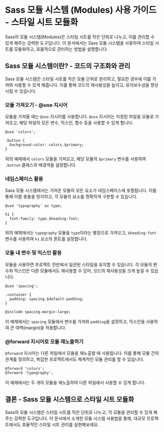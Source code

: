 # Sass 모듈 시스템 (Modules) 사용 가이드 - 스타일 시트 모듈화

Sass의 모듈 시스템(Modules)은 스타일 시트를 작은 단위로 나누고, 이를 관리할 수 있게 해주는 강력한 도구입니다. 이 문서에서는 Sass 모듈 시스템을 사용하여 스타일 시트를 모듈화하고, 효율적으로 관리하는 방법을 설명합니다.

## Sass 모듈 시스템이란? - 코드의 구조화와 관리

Sass 모듈 시스템은 스타일 시트를 작은 모듈 단위로 분리하고, 필요한 경우에 이를 가져와 사용할 수 있게 해줍니다. 이를 통해 코드의 재사용성을 높이고, 유지보수성을 향상시킬 수 있습니다.

### 모듈 가져오기 - @use 지시어

모듈을 가져올 때는 `@use` 지시어를 사용합니다. `@use` 지시어는 지정된 파일을 모듈로 가져오고, 해당 파일의 모든 변수, 믹스인, 함수 등을 사용할 수 있게 합니다.

```
@use 'colors';

.button {
  background-color: colors.$primary;
}
```

위의 예제에서 `colors` 모듈을 가져오고, 해당 모듈의 `$primary` 변수를 사용하여 `.button` 클래스의 배경색을 설정합니다.

### 네임스페이스 활용

Sass 모듈 시스템에서는 가져온 모듈의 모든 요소가 네임스페이스에 포함됩니다. 이를 통해 이름 충돌을 방지하고, 각 모듈의 요소를 명확하게 구분할 수 있습니다.

```
@use 'typography' as type;

h1 {
  font-family: type.$heading-font;
}
```

위의 예제에서는 `typography` 모듈을 `type`이라는 별칭으로 가져오고, `$heading-font` 변수를 사용하여 `h1` 요소의 폰트를 설정합니다.

### 모듈 내 변수 및 믹스인 활용

모듈을 사용하면 프로젝트 전반에서 일관된 스타일을 유지할 수 있습니다. 각 모듈의 변수와 믹스인은 다른 모듈에서도 재사용할 수 있어, 코드의 재사용성을 크게 높일 수 있습니다.

```
@use 'spacing';

.container {
  padding: spacing.$default-padding;
}

@include spacing.margin-large;
```

이 예제에서는 `spacing` 모듈에서 변수를 가져와 `padding`을 설정하고, 믹스인을 사용하여 큰 여백(margin)을 적용합니다.

### @forward 지시어로 모듈 재노출하기

`@forward` 지시어는 다른 파일에서 모듈을 재노출할 때 사용됩니다. 이를 통해 모듈 간의 관계를 정의하고, 복잡한 프로젝트에서도 체계적인 모듈 관리를 할 수 있습니다.

```
@forward 'colors';
@forward 'typography';
```

이 예제에서는 두 개의 모듈을 재노출하여 다른 파일에서 사용할 수 있게 합니다.

## 결론 - Sass 모듈 시스템으로 스타일 시트 모듈화

Sass의 모듈 시스템은 스타일 시트를 작은 단위로 나누고, 각 모듈을 관리할 수 있게 해주는 강력한 도구입니다. 이 문서에서 소개한 모듈 시스템 사용법을 통해, 대규모 프로젝트에서도 효율적인 스타일 시트 관리를 실현해보세요.

